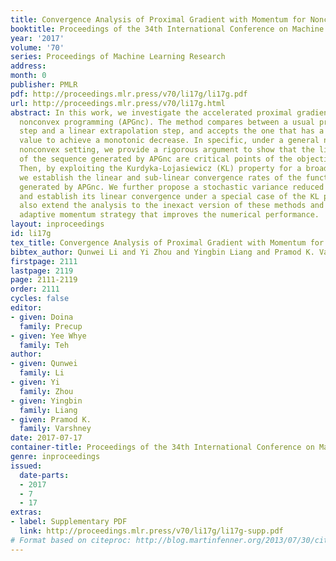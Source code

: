 ```yaml
---
title: Convergence Analysis of Proximal Gradient with Momentum for Nonconvex Optimization
booktitle: Proceedings of the 34th International Conference on Machine Learning
year: '2017'
volume: '70'
series: Proceedings of Machine Learning Research
address: 
month: 0
publisher: PMLR
pdf: http://proceedings.mlr.press/v70/li17g/li17g.pdf
url: http://proceedings.mlr.press/v70/li17g.html
abstract: In this work, we investigate the accelerated proximal gradient method for
  nonconvex programming (APGnc). The method compares between a usual proximal gradient
  step and a linear extrapolation step, and accepts the one that has a lower function
  value to achieve a monotonic decrease. In specific, under a general nonsmooth and
  nonconvex setting, we provide a rigorous argument to show that the limit points
  of the sequence generated by APGnc are critical points of the objective function.
  Then, by exploiting the Kurdyka-Lojasiewicz (KL) property for a broad class of functions,
  we establish the linear and sub-linear convergence rates of the function value sequence
  generated by APGnc. We further propose a stochastic variance reduced APGnc (SVRG-APGnc),
  and establish its linear convergence under a special case of the KL property. We
  also extend the analysis to the inexact version of these methods and develop an
  adaptive momentum strategy that improves the numerical performance.
layout: inproceedings
id: li17g
tex_title: Convergence Analysis of Proximal Gradient with Momentum for Nonconvex Optimization
bibtex_author: Qunwei Li and Yi Zhou and Yingbin Liang and Pramod K. Varshney
firstpage: 2111
lastpage: 2119
page: 2111-2119
order: 2111
cycles: false
editor:
- given: Doina
  family: Precup
- given: Yee Whye
  family: Teh
author:
- given: Qunwei
  family: Li
- given: Yi
  family: Zhou
- given: Yingbin
  family: Liang
- given: Pramod K.
  family: Varshney
date: 2017-07-17
container-title: Proceedings of the 34th International Conference on Machine Learning
genre: inproceedings
issued:
  date-parts:
  - 2017
  - 7
  - 17
extras:
- label: Supplementary PDF
  link: http://proceedings.mlr.press/v70/li17g/li17g-supp.pdf
# Format based on citeproc: http://blog.martinfenner.org/2013/07/30/citeproc-yaml-for-bibliographies/
---
```

